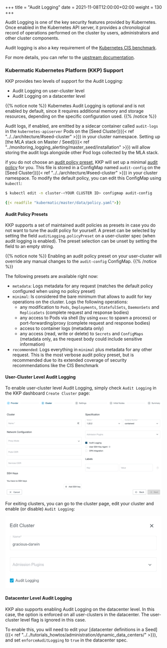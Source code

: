 
+++
title = "Audit Logging"
date = 2021-11-08T12:00:00+02:00
weight = 130
+++

Audit Logging is one of the key security features provided by Kubernetes. Once enabled in the Kubernetes API server, it provides a chronological record of operations performed on the cluster by users, administrators and other cluster components.

Audit logging is also a key requirement of the [Kubernetes CIS benchmark](https://www.cisecurity.org/benchmark/kubernetes/).

For more details, you can refer to the [upstream documentation](https://kubernetes.io/docs/tasks/debug-application-cluster/audit/).

### Kubermatic Kubernetes Platform (KKP) Support
KKP provides two levels of support for the Audit Logging:

* Audit Logging on user-cluster level
* Audit Logging on a datacenter level

{{% notice note %}}
Kubernetes Audit Logging is optional and is not enabled by default, since it requires additional memory and storage resources, depending on the specific configuration used.
{{% /notice %}}

Audit logs, if enabled, are emitted by a sidecar container called `audit-logs` in the `kubernetes-apiserver` Pods on the [Seed Cluster]({{< ref "../../architecture/#seed-cluster" >}}) in your cluster namespace. Setting up [the MLA stack on Master / Seed]({{< ref "../monitoring_logging_alerting/master_seed/installation" >}}) will allow storing the audit logs alongside other Pod logs collected by the MLA stack.

if you do not choose an [audit policy preset](#audit-policy-presets), KKP will set up a minimal [audit policy](https://kubernetes.io/docs/tasks/debug-application-cluster/audit/#audit-policy) for you.
This file is stored in a ConfigMap named `audit-config` on the [Seed Cluster]({{< ref "../../architecture/#seed-cluster" >}}) in your cluster namespace. To modify the default policy, you can edit this ConfigMap using `kubectl`:

```bash
$ kubectl edit -n cluster-<YOUR CLUSTER ID> configmap audit-config
```

```yaml
{{< readfile "kubermatic/master/data/policy.yaml">}}
```

#### Audit Policy Presets

KKP supports a set of maintained audit policies as presets in case you do not want to tune the audit policy for yourself.
A preset can be selected by setting the field `auditLogging.policyPreset` on a user-cluster spec (when audit logging is enabled).
The preset selection can be unset by setting the field to an empty string.

{{% notice note %}}
Enabling an audit policy preset on your user-cluster will override any manual changes to the `audit-config` ConfigMap.
{{% /notice %}}

The following presets are available right now:

- `metadata`: Logs metadata for any request (matches the default policy configured when using no policy preset)
- `minimal`: Is considered the bare minimum that allows to audit for key operations on the cluster. Logs the following operations:
    - any modification to `Pods`, `Deployments`, `StatefulSets`, `DaemonSets` and `ReplicaSets` (complete request and response bodies)
    - any access to Pods via shell (by using `exec` to spawn a process) or port-forwarding/proxy (complete request and response bodies)
    - access to container logs (metadata only)
    - any access (read, write or delete) to `Secrets` and `ConfigMaps` (metadata only, as the request body could include sensitive information)
- `recommended`: Logs everything in `minimal` plus metadata for any other request. This is the most verbose audit policy preset, but is recommended due to its extended coverage of security recommendations like the CIS Benchmark

#### User-Cluster Level Audit Logging

To enable user-cluster level Audit Logging, simply check `Audit Logging` in the KKP dashboard `Create Cluster` page:

![Create Cluster](01-create-cluster.png)

For exiting clusters, you can go to the cluster page, edit your cluster and enable (or disable) `Audit Logging`:

![Edit Cluster](01-edit-cluster.png)

#### Datacenter Level Audit Logging

KKP also supports enabling Audit Logging on the datacenter level. In this case, the option is enforced on all user-clusters in the datacenter. The user-cluster level flag is ignored in this case.

To enable this, you will need to edit your [datacenter definitions in a Seed]({{< ref "../../tutorials_howtos/administration/dynamic_data_centers/" >}}), and set `enforceAuditLogging` to `true` in the datacenter spec.
